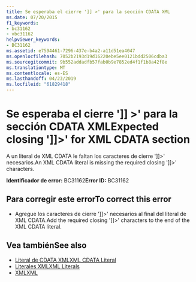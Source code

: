```yaml
---
title: Se esperaba el cierre ']] >' para la sección CDATA XML
ms.date: 07/20/2015
f1_keywords:
- bc31162
- vbc31162
helpviewer_keywords:
- BC31162
ms.assetid: e7594461-7296-437e-b4a2-a11d51ea4047
ms.openlocfilehash: 7052b2193d19d16220ebe5ee0121bdd2506cdba3
ms.sourcegitcommit: 9b552addadfb57fab0b9e7852ed4f1f1b8a42f8e
ms.translationtype: MT
ms.contentlocale: es-ES
ms.lasthandoff: 04/23/2019
ms.locfileid: "61829418"
---
```

# <a name="expected-closing--for-xml-cdata-section"></a><span data-ttu-id="48ad3-102">Se esperaba el cierre ']] >' para la sección CDATA XML</span><span class="sxs-lookup"><span data-stu-id="48ad3-102">Expected closing ']]>' for XML CDATA section</span></span>
<span data-ttu-id="48ad3-103">A un literal de XML CDATA le faltan los caracteres de cierre ']]>' necesarios.</span><span class="sxs-lookup"><span data-stu-id="48ad3-103">An XML CDATA literal is missing the required closing ']]>' characters.</span></span>  
  
 <span data-ttu-id="48ad3-104">**Identificador de error:** BC31162</span><span class="sxs-lookup"><span data-stu-id="48ad3-104">**Error ID:** BC31162</span></span>  
  
## <a name="to-correct-this-error"></a><span data-ttu-id="48ad3-105">Para corregir este error</span><span class="sxs-lookup"><span data-stu-id="48ad3-105">To correct this error</span></span>  
  
-   <span data-ttu-id="48ad3-106">Agregue los caracteres de cierre ']]>' necesarios al final del literal de XML CDATA.</span><span class="sxs-lookup"><span data-stu-id="48ad3-106">Add the required closing ']]>' characters to the end of the XML CDATA literal.</span></span>  
  
## <a name="see-also"></a><span data-ttu-id="48ad3-107">Vea también</span><span class="sxs-lookup"><span data-stu-id="48ad3-107">See also</span></span>

- [<span data-ttu-id="48ad3-108">Literal de CDATA XML</span><span class="sxs-lookup"><span data-stu-id="48ad3-108">XML CDATA Literal</span></span>](../../visual-basic/language-reference/xml-literals/xml-cdata-literal.md)
- [<span data-ttu-id="48ad3-109">Literales XML</span><span class="sxs-lookup"><span data-stu-id="48ad3-109">XML Literals</span></span>](../../visual-basic/language-reference/xml-literals/index.md)
- [<span data-ttu-id="48ad3-110">XML</span><span class="sxs-lookup"><span data-stu-id="48ad3-110">XML</span></span>](../../visual-basic/programming-guide/language-features/xml/index.md)
